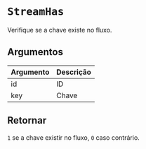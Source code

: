 # `StreamHas`

Verifique se a chave existe no fluxo.

## Argumentos

Argumento | Descrição
--- | ---
id | ID
key | Chave

## Retornar

`1` se a chave existir no fluxo, `0` caso contrário.
